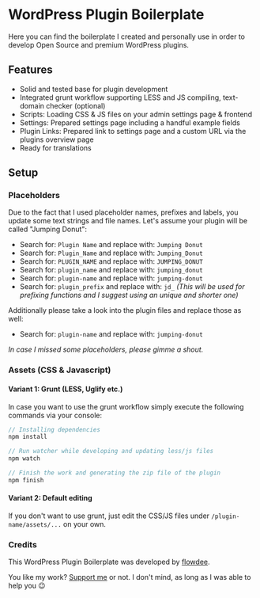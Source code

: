 # WordPress Plugin Boilerplate

Here you can find the boilerplate I created and personally use in order to develop Open Source and premium WordPress plugins.

## Features

* Solid and tested base for plugin development 
* Integrated grunt workflow supporting LESS and JS compiling, text-domain checker (optional)
* Scripts: Loading CSS & JS files on your admin settings page & frontend
* Settings: Prepared settings page including a handful example fields
* Plugin Links: Prepared link to settings page and a custom URL via the plugins overview page
* Ready for translations

## Setup

### Placeholders

Due to the fact that I used placeholder names, prefixes and labels, you update some text strings and file names. Let's assume your plugin will be called "Jumping Donut":

* Search for: `Plugin Name` and replace with: `Jumping Donut`
* Search for: `Plugin_Name` and replace with: `Jumping_Donut`
* Search for: `PLUGIN_NAME` and replace with: `JUMPING_DONUT`
* Search for: `plugin_name` and replace with: `jumping_donut`
* Search for: `plugin-name` and replace with: `jumping-donut`
* Search for: `plugin_prefix` and replace with: `jd_` _(This will be used for prefixing functions and I suggest using an unique and shorter one)_

Additionally please take a look into the plugin files and replace those as well:
* Search for: `plugin-name` and replace with: `jumping-donut`

_In case I missed some placeholders, please gimme a shout._

### Assets (CSS & Javascript)

#### Variant 1: Grunt (LESS, Uglify etc.)
In case you want to use the grunt workflow simply execute the following commands via your console:

``` php
// Installing dependencies
npm install

// Run watcher while developing and updating less/js files
npm watch

// Finish the work and generating the zip file of the plugin
npm finish
```

#### Variant 2: Default editing
If you don't want to use grunt, just edit the CSS/JS files under `/plugin-name/assets/...` on your own.

### Credits

This WordPress Plugin Boilerplate was developed by [flowdee](http://flowdee.de/). 

You like my work? [Support me](https://donate.flowdee.de/) or not. I don't mind, as long as I was able to help you :wink: